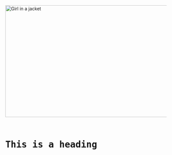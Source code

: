 <!DOCTYPE html>
<html>
<body>
<img src="https://www.queestudiar.org/wp-content/uploads/2017/10/software-750x350.jpg" alt="Girl in a jacket" width="750" height="350">

<pre>                            <h1>This is a heading</h1></pre>


</body>
</html>
